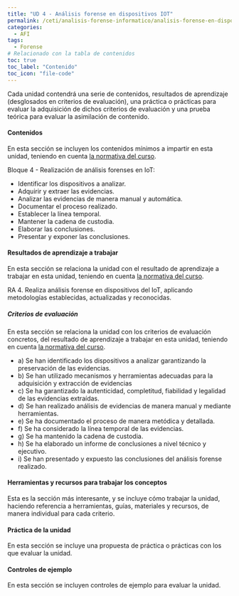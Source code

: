 ```yaml
---
title: "UD 4 - Análisis forense en dispositivos IOT"
permalink: /ceti/analisis-forense-informatico/analisis-forense-en-dispositivos-iot
categories:
  - AFI
tags:
  - Forense
# Relacionado con la tabla de contenidos
toc: true
toc_label: "Contenido"
toc_icon: "file-code"
---
```


Cada unidad contendrá una serie de contenidos, resultados de aprendizaje (desglosados en criterios de evaluación), una práctica o prácticas para evaluar la adquisición de dichos criterios de evaluación y una prueba teórica para evaluar la asimilación de contenido.

#### Contenidos

En esta sección se incluyen los contenidos mínimos a impartir en esta unidad, teniendo en cuenta [la normativa del curso](https://www.boe.es/diario_boe/txt.php?id=BOE-A-2020-4963).

Bloque 4 - Realización de análisis forenses en IoT:

- Identificar los dispositivos a analizar.
- Adquirir y extraer las evidencias.
- Analizar las evidencias de manera manual y automática.
- Documentar el proceso realizado.
- Establecer la línea temporal.
- Mantener la cadena de custodia.
- Elaborar las conclusiones.
- Presentar y exponer las conclusiones.

#### Resultados de aprendizaje a trabajar

En esta sección se relaciona la unidad con el resultado de aprendizaje a trabajar en esta unidad, teniendo en cuenta [la normativa del curso](https://www.boe.es/diario_boe/txt.php?id=BOE-A-2020-4963).

RA 4. Realiza análisis forense en dispositivos del IoT, aplicando metodologías establecidas, actualizadas y reconocidas.

##### Criterios de evaluación

En esta sección se relaciona la unidad con los criterios de evaluación concretos, del resultado de aprendizaje a trabajar en esta unidad, teniendo en cuenta [la normativa del curso](https://www.boe.es/diario_boe/txt.php?id=BOE-A-2020-4963).

- a) Se han identificado los dispositivos a analizar garantizando la preservación de las evidencias.
- b) Se han utilizado mecanismos y herramientas adecuadas para la adquisición y extracción de evidencias
- c) Se ha garantizado la autenticidad, completitud, fiabilidad y legalidad de las evidencias extraídas.
- d) Se han realizado análisis de evidencias de manera manual y mediante herramientas.
- e) Se ha documentado el proceso de manera metódica y detallada.
- f) Se ha considerado la línea temporal de las evidencias.
- g) Se ha mantenido la cadena de custodia.
- h) Se ha elaborado un informe de conclusiones a nivel técnico y ejecutivo.
- i) Se han presentado y expuesto las conclusiones del análisis forense realizado.

#### Herramientas y recursos para trabajar los conceptos

Esta es la sección más interesante, y se incluye cómo trabajar la unidad, haciendo referencia a herramientas, guías, materiales y recursos, de manera individual para cada criterio.

#### Práctica de la unidad

En esta sección se incluye una propuesta de práctica o prácticas con los que evaluar la unidad.

#### Controles de ejemplo

En esta sección se incluyen controles de ejemplo para evaluar la unidad.
